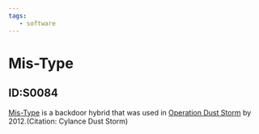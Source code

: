 ```yaml
---
tags:
   - software
---
```

# Mis-Type
## ID:S0084
[Mis-Type](/mitre/software/S0084) is a backdoor hybrid that was used in [Operation Dust Storm](/mitre/campaigns/C0016) by 2012.(Citation: Cylance Dust Storm)
